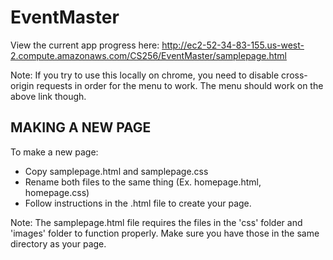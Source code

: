 # EventMaster
View the current app progress here:
http://ec2-52-34-83-155.us-west-2.compute.amazonaws.com/CS256/EventMaster/samplepage.html

Note: If you try to use this locally on chrome, you need to disable cross-origin requests in order for the menu to work. The menu should work on the above link though.

MAKING A NEW PAGE
-----------------------

To make a new page:
  <ul>
    <li> Copy samplepage.html and samplepage.css
    <li> Rename both files to the same thing (Ex. homepage.html, homepage.css)
    <li> Follow instructions in the .html file to create your page.
  </ul>

Note: The samplepage.html file requires the files in the 'css' folder and 'images' folder to function properly. 
      Make sure you have those in the same directory as your page.

